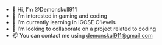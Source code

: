 - 👋 Hi, I’m @Demonskull911
- 👀 I’m interested in gaming and coding
- 🌱 I’m currently learning in IGCSE O'levels
- 💞️ I’m looking to collaborate on a project related to coding
- 📫 You can contact me using demonskul911@gmail.com

<!---
Demonskull911 is a ✨ special ✨ repository because its `README.md` (this file) appears on your GitHub profile.
You can click the Preview link to take a look at your changes.
--->
